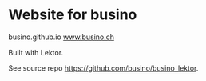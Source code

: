 # Website for busino

busino.github.io
www.busino.ch

Built with Lektor.

See source repo https://github.com/busino/busino_lektor.


